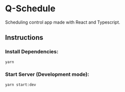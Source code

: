 # Q-Schedule

Scheduling control app made with React and Typescript.

## Instructions

### Install Dependencies:

```bash
yarn
```

### Start Server (Development mode):

```bash
yarn start:dev
```
